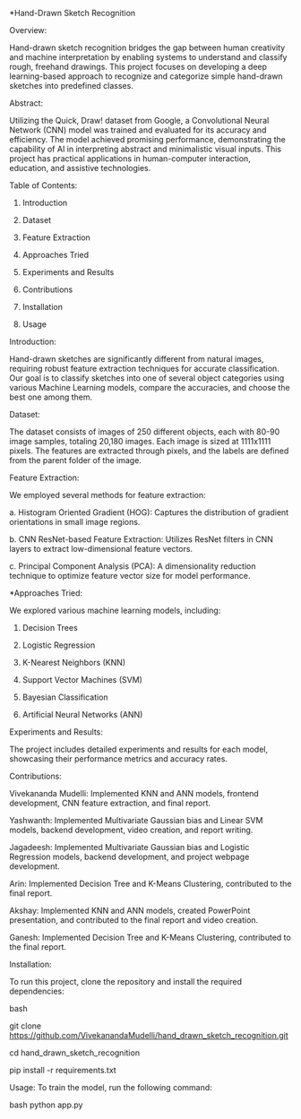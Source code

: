*Hand-Drawn Sketch Recognition

Overview:

Hand-drawn sketch recognition bridges the gap between human creativity and machine interpretation by enabling systems to understand and classify rough, freehand drawings. This project focuses on developing a deep learning-based approach to recognize and categorize simple hand-drawn sketches into predefined classes.

Abstract:

Utilizing the Quick, Draw! dataset from Google, a Convolutional Neural Network (CNN) model was trained and evaluated for its accuracy and efficiency. The model achieved promising performance, demonstrating the capability of AI in interpreting abstract and minimalistic visual inputs. This project has practical applications in human-computer interaction, education, and assistive technologies.

Table of Contents:

1. Introduction

2. Dataset

3. Feature Extraction

4. Approaches Tried

5. Experiments and Results

6. Contributions

7. Installation

8. Usage

Introduction:

Hand-drawn sketches are significantly different from natural images, requiring robust feature extraction techniques for accurate classification. Our goal is to classify sketches into one of several object categories using various Machine Learning models, compare the accuracies, and choose the best one among them.

Dataset:

The dataset consists of images of 250 different objects, each with 80-90 image samples, totaling 20,180 images. Each image is sized at 1111x1111 pixels. The features are extracted through pixels, and the labels are defined from the parent folder of the image.

Feature Extraction:

We employed several methods for feature extraction:

a. Histogram Oriented Gradient (HOG): Captures the distribution of gradient orientations in small image regions.

b. CNN ResNet-based Feature Extraction: Utilizes ResNet filters in CNN layers to extract low-dimensional feature vectors.

c. Principal Component Analysis (PCA): A dimensionality reduction technique to optimize feature vector size for model performance.

*Approaches Tried:

We explored various machine learning models, including:

1. Decision Trees

2. Logistic Regression

3. K-Nearest Neighbors (KNN)

4. Support Vector Machines (SVM)

5. Bayesian Classification

6. Artificial Neural Networks (ANN)

Experiments and Results:

The project includes detailed experiments and results for each model, showcasing their performance metrics and accuracy rates.

Contributions:

Vivekananda Mudelli: Implemented KNN and ANN models, frontend development, CNN feature extraction, and final report.

Yashwanth: Implemented Multivariate Gaussian bias and Linear SVM models, backend development, video creation, and report writing.

Jagadeesh: Implemented Multivariate Gaussian bias and Logistic Regression models, backend development, and project webpage development.

Arin: Implemented Decision Tree and K-Means Clustering, contributed to the final report.

Akshay: Implemented KNN and ANN models, created PowerPoint presentation, and contributed to the final report and video creation.

Ganesh: Implemented Decision Tree and K-Means Clustering, contributed to the final report.

Installation:

To run this project, clone the repository and install the required dependencies:

bash

git clone https://github.com/VivekanandaMudelli/hand_drawn_sketch_recognition.git

cd hand_drawn_sketch_recognition

pip install -r requirements.txt

Usage:
To train the model, run the following command:

bash
python app.py

